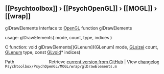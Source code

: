 ## [[Psychtoolbox]] &#8250; [[PsychOpenGL]] &#8250; [[MOGL]] &#8250; [[wrap]]

glDrawElements  Interface to [OpenGL](OpenGL) function glDrawElements  
  
usage:  glDrawElements( mode, count, type, indices )  
  
C function:  void glDrawElements[(GLenum]((GLenum) mode, [GLsizei](GLsizei) count, [GLenum](GLenum) type, const [GLvoid](GLvoid)\* indices)  




<div class="code_header" style="text-align:right;">
  <span style="float:left;">Path&nbsp;&nbsp;</span> <span class="counter">Retrieve <a href=
  "https://raw.github.com/Psychtoolbox-3/Psychtoolbox-3/beta/Psychtoolbox/PsychOpenGL/MOGL/wrap/glDrawElements.m">current version from GitHub</a> | View <a href=
  "https://github.com/Psychtoolbox-3/Psychtoolbox-3/commits/beta/Psychtoolbox/PsychOpenGL/MOGL/wrap/glDrawElements.m">changelog</a></span>
</div>
<div class="code">
  <code>Psychtoolbox/PsychOpenGL/MOGL/wrap/glDrawElements.m</code>
</div>

